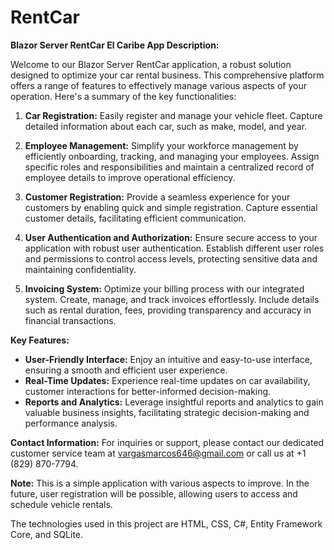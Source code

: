 # RentCar

**Blazor Server RentCar El Caribe App Description:**

Welcome to our Blazor Server RentCar application, a robust solution designed to optimize your car rental business. This comprehensive platform offers a range of features to effectively manage various aspects of your operation. Here's a summary of the key functionalities:

1. **Car Registration:**
Easily register and manage your vehicle fleet. Capture detailed information about each car, such as make, model, and year.

2. **Employee Management:**
Simplify your workforce management by efficiently onboarding, tracking, and managing your employees. Assign specific roles and responsibilities and maintain a centralized record of employee details to improve operational efficiency.

3. **Customer Registration:**
Provide a seamless experience for your customers by enabling quick and simple registration. Capture essential customer details, facilitating efficient communication.

4. **User Authentication and Authorization:**
Ensure secure access to your application with robust user authentication. Establish different user roles and permissions to control access levels, protecting sensitive data and maintaining confidentiality.

5. **Invoicing System:**
Optimize your billing process with our integrated system. Create, manage, and track invoices effortlessly. Include details such as rental duration, fees, providing transparency and accuracy in financial transactions.

**Key Features:**
- **User-Friendly Interface:** Enjoy an intuitive and easy-to-use interface, ensuring a smooth and efficient user experience.
- **Real-Time Updates:** Experience real-time updates on car availability, customer interactions for better-informed decision-making.
- **Reports and Analytics:** Leverage insightful reports and analytics to gain valuable business insights, facilitating strategic decision-making and performance analysis.

**Contact Information:**
For inquiries or support, please contact our dedicated customer service team at vargasmarcos646@gmail.com or call us at +1 (829) 870-7794.

**Note:** This is a simple application with various aspects to improve. In the future, user registration will be possible, allowing users to access and schedule vehicle rentals.

The technologies used in this project are HTML, CSS, C#, Entity Framework Core, and SQLite.
